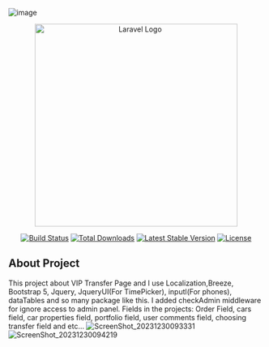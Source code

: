 ![image](https://github.com/DogukanTuncay/laravel-transfer/assets/104570289/d84c9e37-a965-4b67-8510-cb288d30b8dd)<p align="center"><a href="https://laravel.com" target="_blank"><img src="https://raw.githubusercontent.com/laravel/art/master/logo-lockup/5%20SVG/2%20CMYK/1%20Full%20Color/laravel-logolockup-cmyk-red.svg" width="400" alt="Laravel Logo"></a></p>

<p align="center">
<a href="https://github.com/laravel/framework/actions"><img src="https://github.com/laravel/framework/workflows/tests/badge.svg" alt="Build Status"></a>
<a href="https://packagist.org/packages/laravel/framework"><img src="https://img.shields.io/packagist/dt/laravel/framework" alt="Total Downloads"></a>
<a href="https://packagist.org/packages/laravel/framework"><img src="https://img.shields.io/packagist/v/laravel/framework" alt="Latest Stable Version"></a>
<a href="https://packagist.org/packages/laravel/framework"><img src="https://img.shields.io/packagist/l/laravel/framework" alt="License"></a>
</p>

## About Project
This project about VIP Transfer Page and I use Localization,Breeze, Bootstrap 5, Jquery, JqueryUI(For TimePicker), inputl(For phones), dataTables and so many  package like this. I added checkAdmin middleware for ignore access to admin panel. 
Fields in the projects:
Order Field, cars field, car properties field, portfolio field, user comments field, choosing transfer field and etc...
![ScreenShot_20231230093331](https://github.com/DogukanTuncay/laravel-transfer/assets/104570289/b2d2bb47-bb56-4789-acca-9b953e97dee3)
![ScreenShot_20231230094219](https://github.com/DogukanTuncay/laravel-transfer/assets/104570289/9f644837-4886-481a-b975-b16ec30094f6)
